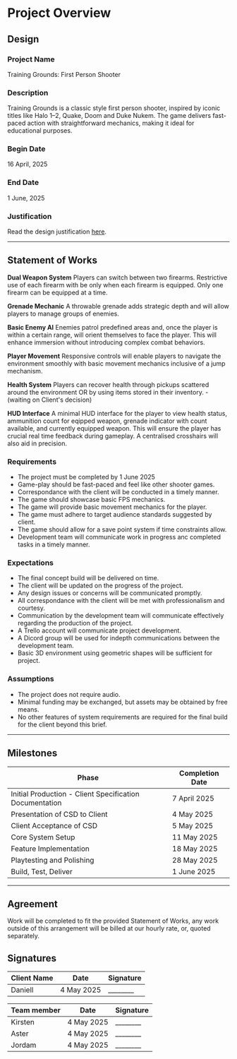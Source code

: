 # Project Overview
[//]: # (This section is an example structure for the proposal to your client.)

## Design
[//]: # (How will you meet the client's brief, their expectations, and their requirements.)

### Project Name
Training Grounds: First Person Shooter

### Description
[//]: # (This is the elevator pitch, sell the idea)
Training Grounds is a classic style first person shooter, inspired by iconic titles like Halo 1–2, Quake, Doom and Duke Nukem. The game delivers fast-paced action with straightforward mechanics, making it ideal for educational purposes.

### Begin Date
16 April, 2025

### End Date
1 June, 2025

### Justification
Read the design justification [here](project_justification.md).

---

## Statement of Works
[//]: # (This section is about managing expectations; list out all of the qualities that will be in the final product)

**Dual Weapon System**
Players can switch between two firearms. Restrictive use of each firearm with be only when each firearm is equipped. Only one firearm can be equipped at a time.

**Grenade Mechanic**
A throwable grenade adds strategic depth and will allow players to manage groups of enemies.​

**Basic Enemy AI**
Enemies patrol predefined areas and, once the player is within a certain range, will orient themselves to face the player. This will enhance immersion without introducing complex combat behaviors.​

**Player Movement**
Responsive controls will enable players to navigate the environment smoothly with basic movement mechanics inclusive of a jump mechanism.​

**Health System**
Players can recover health through pickups scattered around the environment OR by using items stored in their inventory.​ - (waiting on Client's decision)

**HUD Interface**
A minimal HUD interface for the player to view health status, ammunition count for eqipped weapon, grenade indicator with count available, and currently equipped weapon. This will ensure the player has crucial real time feedback during gameplay. A centralised crosshairs will also aid in precision.

### Requirements
[//]: # (What are the requirements of the finished project?)
* The project must be completed by 1 June 2025
* Game-play should be fast-paced and feel like other shooter games.
* Correspondance with the client will be conducted in a timely manner.
* The game should showcase basic FPS mechanics.
* The game will provide basic movement mechanics for the player.
* The game must adhere to target audience standards suggested by client.
* The game should allow for a save point system if time constraints allow.
* Development team will communicate work in progress anc completed tasks in a timely manner.

### Expectations
[//]: # (What are the client's expectations?)

* The final concept build will be delivered on time.
* The client will be updated on the progress of the project.
* Any design issues or concerns will be communicated promptly.
* All correspondance with the client will be met with professionalism and courtesy.
* Communication by the development team will communicate effectively regarding the production of the project.
* A Trello account will communicate project development.
* A Dicord group will be used for indepth communications between the development team.
* Basic 3D environment using geometric shapes will be sufficient for project.

### Assumptions
[//]: # (What are you assuming based on client responses)
* The project does not require audio.
* Minimal funding may be exchanged, but assets may be obtained by free means.
* No other features of system requirements are required for the final build for the client beyond this brief.

---

## Milestones

| Phase | Completion Date |
| --- | --- |
| Initial Production - Client Specification Documentation | 7 April 2025 |
| Presentation of CSD to Client | 4 May 2025 |
| Client Acceptance of CSD | 5 May 2025 |
| Core System Setup | 11 May 2025 |
| Feature Implementation | 18 May 2025 |
| Playtesting and Polishing | 28 May 2025 |
| Build, Test, Deliver | 1 June 2025 |

---

## Agreement

Work will be completed to fit the provided Statement of Works, any work outside of this arrangement will be billed at our hourly rate, or, quoted separately.

## Signatures

| Client Name | Date | Signature |
| --- | --- | --- |
| Daniell | 4 May 2025 | ________ |

| Team member | Date | Signature |
| --- | --- | --- |
| Kirsten | 4 May 2025 | ________ |
| Aster | 4 May 2025 | ________ |
| Jordam | 4 May 2025 | ________ |
